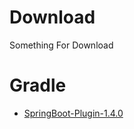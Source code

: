 # Download
Something For Download

# Gradle

- [SpringBoot-Plugin-1.4.0](https://raw.githubusercontent.com/Forward2015/Download/master/Gradle/Spring-Boot-Plugin.gradle)

